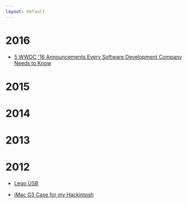 ```yaml
---
layout: default
---
```


# 2016

- [5 WWDC '16 Announcements Every Software Development Company Needs to Know](2016/07/04/WWDC16)

# 2015

# 2014

# 2013

# 2012

- [Lego USB](/2012/05/31/lego-usb)

- [iMac G3 Case for my Hackintosh](/2012/05/30/iMac-G3-Case-for-my-Hackintosh)